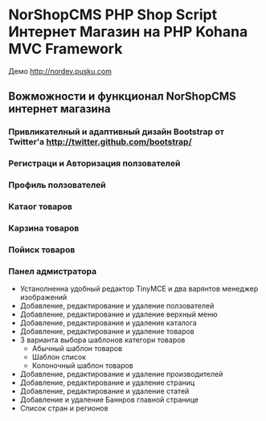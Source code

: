 <html xmlns="http://www.w3.org/1999/xhtml">
<head>
  <title>NorShopCMS PHP Shop Script Интернет Магазин на PHP Kohana MVC Framework </title>
</head>

<body>


<h1>NorShopCMS PHP Shop Script Интернет Магазин на PHP Kohana MVC Framework </h1>

Демо <a href="http://nordev.pusku.com">http://nordev.pusku.com</a>

<h2>Вожможности и функционал NorShopCMS интернет магазина</h2>
<h3>Привликателный и адаптивный дизайн Bootstrap от Twitter'а <a href="http://twitter.github.com/bootstrap/">http://twitter.github.com/bootstrap/</a></h3>
<h3>Регистраци и Авторизация ползователей</h3>
<h3>Профиль ползователей</h3>
<h3>Катаог товаров</h3>
<h3>Карзина товаров</h3>
<h3>Пойиск товаров</h3>

<h3>Панел адмистратора</h3>
<ul>
<li>Устанолненна удобный редактор TinyMCE и два варянтов менеджер изображений</li>
<li>Добавление, редактирование и удаление ползователей</li>
<li>Добавление, редактирование и удаление верхный меню</li>
<li>Добавление, редактирование и удаление каталога</li>
<li>Добавление, редактирование и удаление товаров</li>
<li>
3 варианта выбора шаблонов категори товаров
<ul>
<li>Абычный шаблон товаров</li>
<li>Шаблон список</li>
<li>Колоночный шаблон товаров</li>
</ul>
</li>
<li>Добавление, редактирование и удаление производителей</li>
<li>Добавление, редактирование и удаление страниц</li>
<li>Добавление, редактирование и удаление статей</li>
<li>Добавление и удаление Баннров главной странице</li>
<li>Список стран и регионов</li>
</ul>
</body>